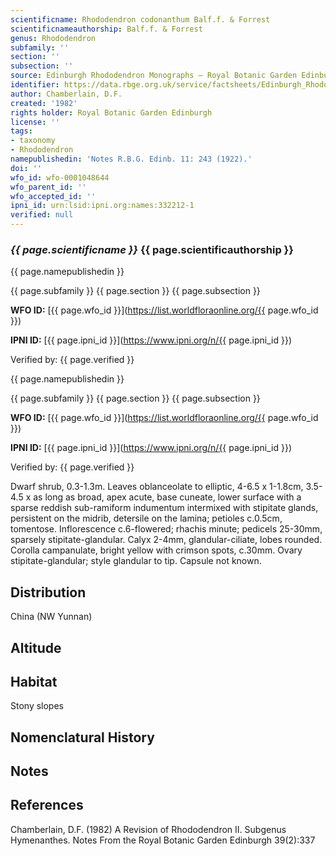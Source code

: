 ```yaml
---
scientificname: Rhododendron codonanthum Balf.f. & Forrest
scientificnameauthorship: Balf.f. & Forrest
genus: Rhododendron
subfamily: ''
section: ''
subsection: ''
source: Edinburgh Rhododendron Monographs – Royal Botanic Garden Edinburgh
identifier: https://data.rbge.org.uk/service/factsheets/Edinburgh_Rhododendron_Monographs.xhtml
author: Chamberlain, D.F.
created: '1982'
rights holder: Royal Botanic Garden Edinburgh
license: ''
tags:
- taxonomy
- Rhododendron
namepublishedin: 'Notes R.B.G. Edinb. 11: 243 (1922).'
doi: ''
wfo_id: wfo-0001048644
wfo_parent_id: ''
wfo_accepted_id: ''
ipni_id: urn:lsid:ipni.org:names:332212-1
verified: null
---
```

### _{{ page.scientificname }}_ {{ page.scientificauthorship }}
 {{ page.namepublishedin }}

{{ page.subfamily }} {{ page.section }} {{ page.subsection }}

**WFO ID:** [{{ page.wfo_id }}](https://list.worldfloraonline.org/{{ page.wfo_id }})

**IPNI ID:** [{{ page.ipni_id }}](https://www.ipni.org/n/{{ page.ipni_id }})

Verified by: {{ page.verified }}

 {{ page.namepublishedin }}

{{ page.subfamily }} {{ page.section }} {{ page.subsection }}

**WFO ID:** [{{ page.wfo_id }}](https://list.worldfloraonline.org/{{ page.wfo_id }})

**IPNI ID:** [{{ page.ipni_id }}](https://www.ipni.org/n/{{ page.ipni_id }})

Verified by: {{ page.verified }}



Dwarf shrub, 0.3-1.3m. Leaves oblanceolate to elliptic, 4-6.5 x 1-1.8cm, 3.5-4.5 x as long as broad, apex acute, base cuneate, lower surface with a sparse reddish sub-ramiform indumentum intermixed with stipitate glands, persistent on the midrib, detersile on the lamina; petioles c.0.5cm, tomentose. Inflorescence c.6-flowered; rhachis minute; pedicels 25-30mm, sparsely stipitate-glandular. Calyx 2-4mm, glandular-ciliate, lobes rounded. Corolla campanulate, bright yellow with crimson spots, c.30mm. Ovary stipitate-glandular; style glandular to tip. Capsule not known.

## Distribution
China (NW Yunnan)

## Altitude


## Habitat
Stony slopes

## Nomenclatural History

                       
## Notes


## References

Chamberlain, D.F. (1982) A Revision of Rhododendron II. Subgenus Hymenanthes. Notes From the Royal Botanic Garden Edinburgh 39(2):337

